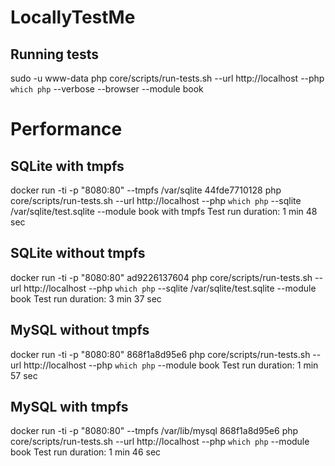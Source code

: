 # LocallyTestMe

## Running tests
sudo -u www-data php core/scripts/run-tests.sh --url http://localhost --php `which php` --verbose --browser --module book 

# Performance

## SQLite with tmpfs
docker run -ti -p "8080:80" --tmpfs /var/sqlite 44fde7710128
php core/scripts/run-tests.sh --url http://localhost --php `which php` --sqlite /var/sqlite/test.sqlite --module book
with tmpfs Test run duration: 1 min 48 sec


## SQLite without tmpfs
docker run -ti -p "8080:80" ad9226137604
php core/scripts/run-tests.sh --url http://localhost --php `which php` --sqlite /var/sqlite/test.sqlite --module book
Test run duration: 3 min 37 sec


## MySQL without tmpfs
docker run -ti -p "8080:80" 868f1a8d95e6
php core/scripts/run-tests.sh --url http://localhost --php `which php` --module book
Test run duration: 1 min 57 sec


## MySQL with tmpfs
docker run -ti -p "8080:80" --tmpfs /var/lib/mysql 868f1a8d95e6
php core/scripts/run-tests.sh --url http://localhost --php `which php` --module book
Test run duration: 1 min 46 sec



